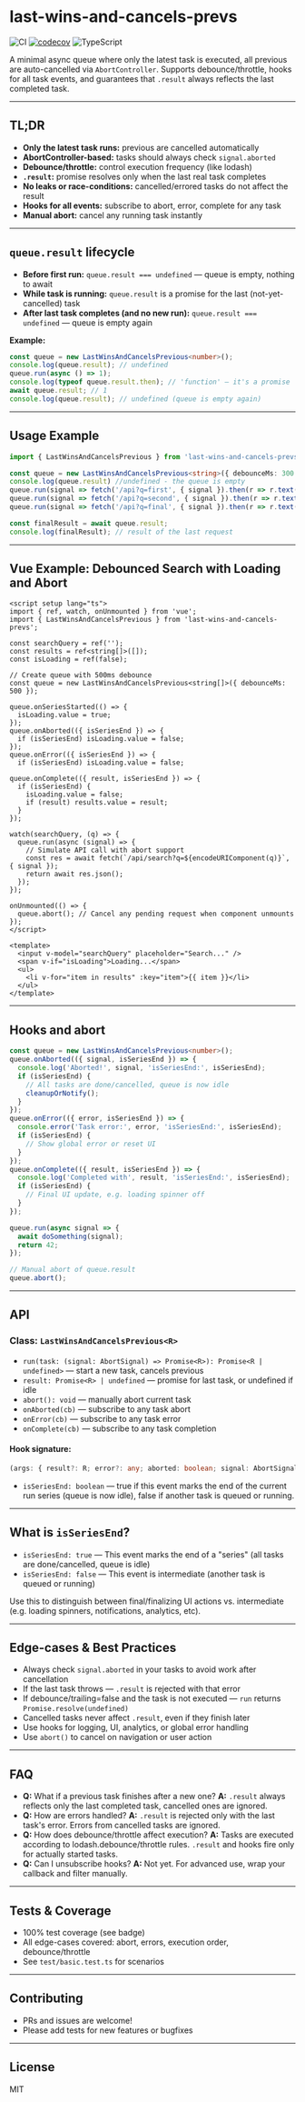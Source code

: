 # last-wins-and-cancels-prevs

![CI](https://github.com/avfirsov/last-wins-and-cancels-prevs/actions/workflows/ci.yml/badge.svg)
[![codecov](https://codecov.io/gh/avfirsov/last-wins-and-cancels-prevs/branch/main/graph/badge.svg)](https://codecov.io/gh/avfirsov/last-wins-and-cancels-prevs)
![TypeScript](https://img.shields.io/badge/types-100%25%20strict-blue?style=flat-square&logo=typescript)

A minimal async queue where only the latest task is executed, all previous are auto-cancelled via `AbortController`. Supports debounce/throttle, hooks for all task events, and guarantees that `.result` always reflects the last completed task.

---

## TL;DR
- **Only the latest task runs:** previous are cancelled automatically
- **AbortController-based:** tasks should always check `signal.aborted`
- **Debounce/throttle:** control execution frequency (like lodash)
- **`.result`:** promise resolves only when the last real task completes
- **No leaks or race-conditions:** cancelled/errored tasks do not affect the result
- **Hooks for all events:** subscribe to abort, error, complete for any task
- **Manual abort:** cancel any running task instantly

---

## `queue.result` lifecycle

- **Before first run:** `queue.result === undefined` — queue is empty, nothing to await
- **While task is running:** `queue.result` is a promise for the last (not-yet-cancelled) task
- **After last task completes (and no new run):** `queue.result === undefined` — queue is empty again

**Example:**
```ts
const queue = new LastWinsAndCancelsPrevious<number>();
console.log(queue.result); // undefined
queue.run(async () => 1);
console.log(typeof queue.result.then); // 'function' — it's a promise
await queue.result; // 1
console.log(queue.result); // undefined (queue is empty again)
```

---

## Usage Example

```ts
import { LastWinsAndCancelsPrevious } from 'last-wins-and-cancels-prevs';

const queue = new LastWinsAndCancelsPrevious<string>({ debounceMs: 300 });
console.log(queue.result) //undefined - the queue is empty
queue.run(signal => fetch('/api?q=first', { signal }).then(r => r.text()));
queue.run(signal => fetch('/api?q=second', { signal }).then(r => r.text()));
queue.run(signal => fetch('/api?q=final', { signal }).then(r => r.text()));

const finalResult = await queue.result;
console.log(finalResult); // result of the last request
```

---

## Vue Example: Debounced Search with Loading and Abort

```vue
<script setup lang="ts">
import { ref, watch, onUnmounted } from 'vue';
import { LastWinsAndCancelsPrevious } from 'last-wins-and-cancels-prevs';

const searchQuery = ref('');
const results = ref<string[]>([]);
const isLoading = ref(false);

// Create queue with 500ms debounce
const queue = new LastWinsAndCancelsPrevious<string[]>({ debounceMs: 500 });

queue.onSeriesStarted(() => {
  isLoading.value = true;
});
queue.onAborted(({ isSeriesEnd }) => {
  if (isSeriesEnd) isLoading.value = false;
});
queue.onError(({ isSeriesEnd }) => {
  if (isSeriesEnd) isLoading.value = false;

queue.onComplete(({ result, isSeriesEnd }) => {
  if (isSeriesEnd) {
    isLoading.value = false;
    if (result) results.value = result;
  }
});

watch(searchQuery, (q) => {
  queue.run(async (signal) => {
    // Simulate API call with abort support
    const res = await fetch(`/api/search?q=${encodeURIComponent(q)}`, { signal });
    return await res.json();
  });
});

onUnmounted(() => {
  queue.abort(); // Cancel any pending request when component unmounts
});
</script>

<template>
  <input v-model="searchQuery" placeholder="Search..." />
  <span v-if="isLoading">Loading...</span>
  <ul>
    <li v-for="item in results" :key="item">{{ item }}</li>
  </ul>
</template>
```

---

## Hooks and abort

```ts
const queue = new LastWinsAndCancelsPrevious<number>();
queue.onAborted(({ signal, isSeriesEnd }) => {
  console.log('Aborted!', signal, 'isSeriesEnd:', isSeriesEnd);
  if (isSeriesEnd) {
    // All tasks are done/cancelled, queue is now idle
    cleanupOrNotify();
  }
});
queue.onError(({ error, isSeriesEnd }) => {
  console.error('Task error:', error, 'isSeriesEnd:', isSeriesEnd);
  if (isSeriesEnd) {
    // Show global error or reset UI
  }
});
queue.onComplete(({ result, isSeriesEnd }) => {
  console.log('Completed with', result, 'isSeriesEnd:', isSeriesEnd);
  if (isSeriesEnd) {
    // Final UI update, e.g. loading spinner off
  }
});

queue.run(async signal => {
  await doSomething(signal);
  return 42;
});

// Manual abort of queue.result 
queue.abort();
```

---

## API

### Class: `LastWinsAndCancelsPrevious<R>`

- `run(task: (signal: AbortSignal) => Promise<R>): Promise<R | undefined>` — start a new task, cancels previous
- `result: Promise<R> | undefined` — promise for last task, or undefined if idle
- `abort(): void` — manually abort current task
- `onAborted(cb)` — subscribe to any task abort
- `onError(cb)` — subscribe to any task error
- `onComplete(cb)` — subscribe to any task completion

#### Hook signature:
```ts
(args: { result?: R; error?: any; aborted: boolean; signal: AbortSignal; isSeriesEnd: boolean }) => void
```
- `isSeriesEnd: boolean` — true if this event marks the end of the current run series (queue is now idle), false if another task is queued or running.

---

## What is `isSeriesEnd`?

- `isSeriesEnd: true` — This event marks the end of a "series" (all tasks are done/cancelled, queue is idle)
- `isSeriesEnd: false` — This event is intermediate (another task is queued or running)

Use this to distinguish between final/finalizing UI actions vs. intermediate (e.g. loading spinners, notifications, analytics, etc).

---

## Edge-cases & Best Practices

- Always check `signal.aborted` in your tasks to avoid work after cancellation
- If the last task throws — `.result` is rejected with that error
- If debounce/trailing=false and the task is not executed — `run` returns `Promise.resolve(undefined)`
- Cancelled tasks never affect `.result`, even if they finish later
- Use hooks for logging, UI, analytics, or global error handling
- Use `abort()` to cancel on navigation or user action

---

## FAQ

- **Q:** What if a previous task finishes after a new one?
  **A:** `.result` always reflects only the last completed task, cancelled ones are ignored.
- **Q:** How are errors handled?
  **A:** `.result` is rejected only with the last task's error. Errors from cancelled tasks are ignored.
- **Q:** How does debounce/throttle affect execution?
  **A:** Tasks are executed according to lodash.debounce/throttle rules. `.result` and hooks fire only for actually started tasks.
- **Q:** Can I unsubscribe hooks?
  **A:** Not yet. For advanced use, wrap your callback and filter manually.

---

## Tests & Coverage

- 100% test coverage (see badge)
- All edge-cases covered: abort, errors, execution order, debounce/throttle
- See `test/basic.test.ts` for scenarios

---

## Contributing

- PRs and issues are welcome!
- Please add tests for new features or bugfixes

---

## License
MIT